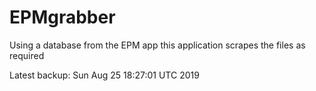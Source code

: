 # EPMgrabber
Using a database from the EPM app this application scrapes the files as required


Latest backup: Sun Aug 25 18:27:01 UTC 2019
